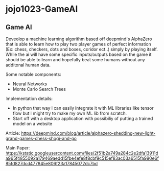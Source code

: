 # jojo1023-GameAI

## Game AI
Deveolop a machine learning algorithm based off deepmind's AlphaZero that is able to learn how to play two player games of perfect information (Ex: chess, checkers, dots and boxes, coridor ect..) simply by playing itself. While the ai will have some specific inputs/outputs based on the game it should be able to learn and hopefully beat some humans without any additonal human data. 

Some notable components:
* Neural Networks
* Monte Carlo Search Trees

Implementation details:
* In python that way I can easily integrate it with ML libraries like tensor flow but I might try to make my own ML lib from scratch.
* Start off with a desktop application with possibiliy of putting a trained model on a website

Article: https://deepmind.com/blog/article/alphazero-shedding-new-light-grand-games-chess-shogi-and-go

Main Paper: https://kstatic.googleusercontent.com/files/2f51b2a749a284c2e2dfa13911da965f4855092a179469aedd15fbe4efe8f8cbf9c515ef83ac03a6515fa990e6f85fd827dcd477845e806f23a17845072dc7bd


